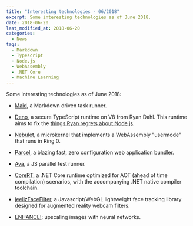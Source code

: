 ```yaml
---
title: "Interesting technologies - 06/2018"
excerpt: Some interesting technologies as of June 2018.
date: 2018-06-20
last_modified_at: 2018-06-20
categories:
  - News
tags:
  - Markdown
  - Typescript
  - Node.js
  - WebAssembly
  - .NET Core
  - Machine Learning
---
```


Some interesting technologies as of June 2018:

- [Maid](https://github.com/egoist/maid), a Markdown driven task runner.

- [Deno](https://github.com/ry/deno), a secure TypeScript runtime on V8 from Ryan Dahl. This runtime aims to fix the [things Ryan regrets about Node.js](https://www.youtube.com/watch?v=M3BM9TB-8yA).

- [Nebulet](https://github.com/nebulet/nebulet), a microkernel that implements a WebAssembly "usermode" that runs in Ring 0.

- [Parcel](https://github.com/parcel-bundler/parcel), a blazing fast, zero configuration web application bundler.

- [Ava](https://github.com/avajs/ava), a JS parallel test runner.

- [CoreRT](http://mattwarren.org/2018/06/07/CoreRT-.NET-Runtime-for-AOT/), a .NET Core runtime optimized for AOT (ahead of time compilation) scenarios, with the accompanying .NET native compiler toolchain.

- [jeelizFaceFilter](https://github.com/jeeliz/jeelizFaceFilter), a Javascript/WebGL lightweight face tracking library designed for augmented reality webcam filters.

- [ENHANCE!](https://www.youtube.com/watch?v=OSShk6jA_us): upscaling images with neural networks.